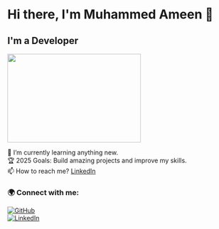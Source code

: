 # Hi there, I'm Muhammed Ameen 👋  

## I'm a Developer 

<img src="https://user-images.githubusercontent.com/74038190/212749447-bfb7e725-6987-49d9-ae85-2015e3e7cc41.gif" width="300" height="200">

🌱 I’m currently learning anything new.  
🏆 2025 Goals: Build amazing projects and improve my skills.  
📫 How to reach me? [LinkedIn](https://www.linkedin.com/in/muhammed-ameen22/)  

### 🌍 Connect with me:  
[![GitHub](https://img.shields.io/badge/GitHub-000?style=for-the-badge&logo=github)]([https://github.com/Muhammed-Ameen-22/])  
[![LinkedIn](https://img.shields.io/badge/LinkedIn-0077B5?style=for-the-badge&logo=linkedin)]([https://www.linkedin.com/in/muhammed-ameen22/])  
